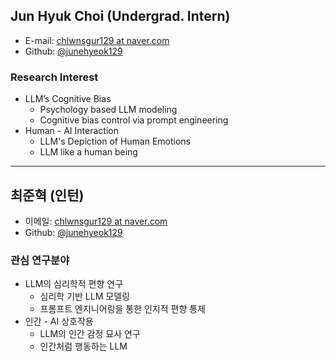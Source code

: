 ## Jun Hyuk Choi (Undergrad. Intern)

- E-mail: [chlwnsgur129 at naver.com](mailto:chlwnsgur129_at_naver.com)
- Github: [@junehyeok129](https://github.com/junehyeok129)

### Research Interest

- LLM’s Cognitive Bias
    - Psychology based LLM modeling
    - Cognitive bias control via prompt engineering
- Human - AI Interaction
    - LLM's Depiction of Human Emotions
    - LLM like a human being

---
## 최준혁 (인턴)

- 이메일: [chlwnsgur129 at naver.com](mailto:chlwnsgur129_at_naver.com)
- Github: [@junehyeok129](https://github.com/junehyeok129)

### 관심 연구분야

- LLM의 심리학적 편향 연구
    - 심리학 기반 LLM 모델링
    - 프롬프트 엔지니어링을 통한 인지적 편향 통제
- 인간 - AI 상호작용
    - LLM의 인간 감정 묘사 연구
    - 인간처럼 행동하는 LLM